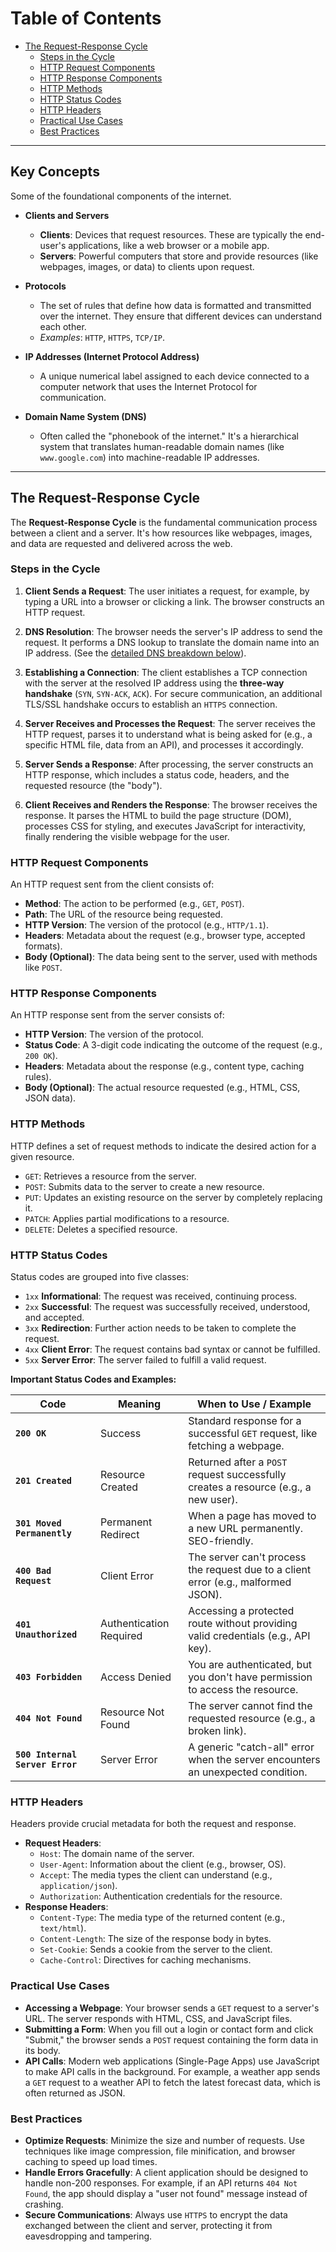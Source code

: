 # Table of Contents

- [The Request-Response Cycle](#the-request-response-cycle)
  - [Steps in the Cycle](#steps-in-the-cycle)
  - [HTTP Request Components](#http-request-components)
  - [HTTP Response Components](#http-response-components)
  - [HTTP Methods](#http-methods)
  - [HTTP Status Codes](#http-status-codes)
  - [HTTP Headers](#http-headers)
  - [Practical Use Cases](#practical-use-cases)
  - [Best Practices](#best-practices)

---

## Key Concepts

Some of the foundational components of the internet.

- **Clients and Servers**

  - **Clients**: Devices that request resources. These are typically the end-user's applications, like a web browser or a mobile app.
  - **Servers**: Powerful computers that store and provide resources (like webpages, images, or data) to clients upon request.

- **Protocols**

  - The set of rules that define how data is formatted and transmitted over the internet. They ensure that different devices can understand each other.
  - _Examples_: `HTTP`, `HTTPS`, `TCP/IP`.

- **IP Addresses (Internet Protocol Address)**

  - A unique numerical label assigned to each device connected to a computer network that uses the Internet Protocol for communication.

- **Domain Name System (DNS)**
  - Often called the "phonebook of the internet." It's a hierarchical system that translates human-readable domain names (like `www.google.com`) into machine-readable IP addresses.

---

## The Request-Response Cycle

The **Request-Response Cycle** is the fundamental communication process between a client and a server. It's how resources like webpages, images, and data are requested and delivered across the web.

### Steps in the Cycle

1.  **Client Sends a Request**: The user initiates a request, for example, by typing a URL into a browser or clicking a link. The browser constructs an HTTP request.

2.  **DNS Resolution**: The browser needs the server's IP address to send the request. It performs a DNS lookup to translate the domain name into an IP address. (See the [detailed DNS breakdown below](#the-dns-resolution-process-step-by-step)).

3.  **Establishing a Connection**: The client establishes a TCP connection with the server at the resolved IP address using the **three-way handshake** (`SYN`, `SYN-ACK`, `ACK`). For secure communication, an additional TLS/SSL handshake occurs to establish an `HTTPS` connection.

4.  **Server Receives and Processes the Request**: The server receives the HTTP request, parses it to understand what is being asked for (e.g., a specific HTML file, data from an API), and processes it accordingly.

5.  **Server Sends a Response**: After processing, the server constructs an HTTP response, which includes a status code, headers, and the requested resource (the "body").

6.  **Client Receives and Renders the Response**: The browser receives the response. It parses the HTML to build the page structure (DOM), processes CSS for styling, and executes JavaScript for interactivity, finally rendering the visible webpage for the user.

### HTTP Request Components

An HTTP request sent from the client consists of:

- **Method**: The action to be performed (e.g., `GET`, `POST`).
- **Path**: The URL of the resource being requested.
- **HTTP Version**: The version of the protocol (e.g., `HTTP/1.1`).
- **Headers**: Metadata about the request (e.g., browser type, accepted formats).
- **Body (Optional)**: The data being sent to the server, used with methods like `POST`.

### HTTP Response Components

An HTTP response sent from the server consists of:

- **HTTP Version**: The version of the protocol.
- **Status Code**: A 3-digit code indicating the outcome of the request (e.g., `200 OK`).
- **Headers**: Metadata about the response (e.g., content type, caching rules).
- **Body (Optional)**: The actual resource requested (e.g., HTML, CSS, JSON data).

### HTTP Methods

HTTP defines a set of request methods to indicate the desired action for a given resource.

- `GET`: Retrieves a resource from the server.
- `POST`: Submits data to the server to create a new resource.
- `PUT`: Updates an existing resource on the server by completely replacing it.
- `PATCH`: Applies partial modifications to a resource.
- `DELETE`: Deletes a specified resource.

### HTTP Status Codes

Status codes are grouped into five classes:

- `1xx` **Informational**: The request was received, continuing process.
- `2xx` **Successful**: The request was successfully received, understood, and accepted.
- `3xx` **Redirection**: Further action needs to be taken to complete the request.
- `4xx` **Client Error**: The request contains bad syntax or cannot be fulfilled.
- `5xx` **Server Error**: The server failed to fulfill a valid request.

**Important Status Codes and Examples:**

| Code                            | Meaning                 | When to Use / Example                                                               |
| ------------------------------- | ----------------------- | ----------------------------------------------------------------------------------- |
| **`200 OK`**                    | Success                 | Standard response for a successful `GET` request, like fetching a webpage.          |
| **`201 Created`**               | Resource Created        | Returned after a `POST` request successfully creates a resource (e.g., a new user). |
| **`301 Moved Permanently`**     | Permanent Redirect      | When a page has moved to a new URL permanently. SEO-friendly.                       |
| **`400 Bad Request`**           | Client Error            | The server can't process the request due to a client error (e.g., malformed JSON).  |
| **`401 Unauthorized`**          | Authentication Required | Accessing a protected route without providing valid credentials (e.g., API key).    |
| **`403 Forbidden`**             | Access Denied           | You are authenticated, but you don't have permission to access the resource.        |
| **`404 Not Found`**             | Resource Not Found      | The server cannot find the requested resource (e.g., a broken link).                |
| **`500 Internal Server Error`** | Server Error            | A generic "catch-all" error when the server encounters an unexpected condition.     |

### HTTP Headers

Headers provide crucial metadata for both the request and response.

- **Request Headers**:
  - `Host`: The domain name of the server.
  - `User-Agent`: Information about the client (e.g., browser, OS).
  - `Accept`: The media types the client can understand (e.g., `application/json`).
  - `Authorization`: Authentication credentials for the resource.
- **Response Headers**:
  - `Content-Type`: The media type of the returned content (e.g., `text/html`).
  - `Content-Length`: The size of the response body in bytes.
  - `Set-Cookie`: Sends a cookie from the server to the client.
  - `Cache-Control`: Directives for caching mechanisms.

### Practical Use Cases

- **Accessing a Webpage**: Your browser sends a `GET` request to a server's URL. The server responds with HTML, CSS, and JavaScript files.
- **Submitting a Form**: When you fill out a login or contact form and click "Submit," the browser sends a `POST` request containing the form data in its body.
- **API Calls**: Modern web applications (Single-Page Apps) use JavaScript to make API calls in the background. For example, a weather app sends a `GET` request to a weather API to fetch the latest forecast data, which is often returned as JSON.

### Best Practices

- **Optimize Requests**: Minimize the size and number of requests. Use techniques like image compression, file minification, and browser caching to speed up load times.
- **Handle Errors Gracefully**: A client application should be designed to handle non-200 responses. For example, if an API returns `404 Not Found`, the app should display a "user not found" message instead of crashing.
- **Secure Communications**: Always use `HTTPS` to encrypt the data exchanged between the client and server, protecting it from eavesdropping and tampering.
